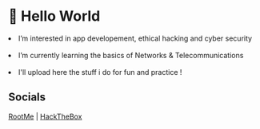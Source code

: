 <h1>👋 Hello World</h1>
<li> I’m interested in app developement, ethical hacking and cyber security<br><br>
<li> I’m currently learning the basics of Networks & Telecommunications<br><br>
<li> I'll upload here the stuff i do for fun and practice !<br>

<h2>Socials</h2>
<a href="https://www.root-me.org/Omiikcron?inc=info&lang=en">RootMe</a> | <a href=https://app.hackthebox.com/profile/840192>HackTheBox</a>

